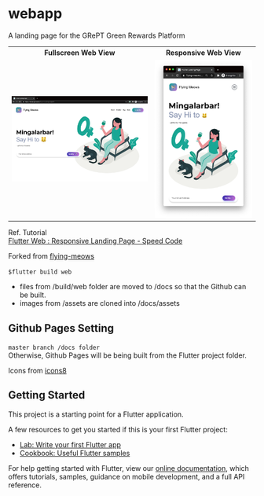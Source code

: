 # webapp

A landing page for the GRePT Green Rewards Platform

<table>
    <tr>
        <th> Fullscreen Web View   </th>
        <th> Responsive Web View  </th>
    </tr>
    <tr>
        <td>
            <img src="Screen Shot 2021-01-07 at 09.21.05.png" height="">  
        </td>
        <td>
            <img src="Screen Shot 2021-01-07 at 09.20.51.png" height="">
        </td>
    </tr>
</table>

Ref. Tutorial  
[Flutter Web : Responsive Landing Page - Speed Code](https://www.youtube.com/watch?v=87cz-ihAJ-8)  

Forked from [flying-meows](https://github.com/flying-meows/flutter-landing-page)

`$flutter build web`  

- files from /build/web folder are moved to /docs so that the Github can be built.  
- images from /assets are cloned into /docs/assets

## Github Pages Setting  

`master branch /docs folder`  
Otherwise, Github Pages will be being built from the Flutter project folder.  

Icons from [icons8](https://icons8.com/)  

## Getting Started

This project is a starting point for a Flutter application.

A few resources to get you started if this is your first Flutter project:

- [Lab: Write your first Flutter app](https://flutter.dev/docs/get-started/codelab)
- [Cookbook: Useful Flutter samples](https://flutter.dev/docs/cookbook)

For help getting started with Flutter, view our
[online documentation](https://flutter.dev/docs), which offers tutorials,
samples, guidance on mobile development, and a full API reference.

